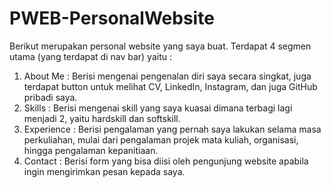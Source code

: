 # PWEB-PersonalWebsite

Berikut merupakan personal website yang saya buat. Terdapat 4 segmen utama (yang terdapat di nav bar) yaitu :

1. About Me : Berisi mengenai pengenalan diri saya secara singkat, juga terdapat button untuk melihat CV, LinkedIn, Instagram, dan juga GitHub pribadi saya.
2. Skills : Berisi mengenai skill yang saya kuasai dimana terbagi lagi menjadi 2, yaitu hardskill dan softskill.
3. Experience : Berisi pengalaman yang pernah saya lakukan selama masa perkuliahan, mulai dari pengalaman projek mata kuliah, organisasi, hingga pengalaman kepanitiaan.
4. Contact : Berisi form yang bisa diisi oleh pengunjung website apabila ingin mengirimkan pesan kepada saya.
